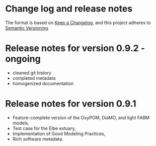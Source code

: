 <!--
SPDX-FileCopyrightText: 2025 Helmholtz-Zentrum hereon GmbH
SPDX-License-Identifier: CC0-1.0
SPDX-FileContributor: Carsten Lemmen <carsten.lemmen@hereon.de>
-->

# Change log and release notes

The format is based on [Keep a Changelog](https://keepachangelog.com/en/1.1.0/),
and this project adheres to [Semantic Versioning](https://semver.org/spec/v2.0.0.html).

# Release notes for version 0.9.2 - ongoing

-   cleaned git history
-   completed metadata
-   homogenized documentation

# Release notes for version 0.9.1

-   Feature-complete version of the OxyPOM, DiaMO, and light FABM models,
-   Test case for the Elbe estuary,
-   Implementation of Good Modeling Practices,
-   Rich software metadata.
